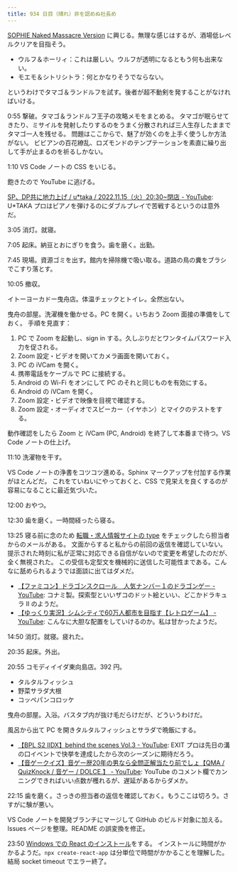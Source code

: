 ```yaml
---
title: 934 日目（晴れ）非を認めぬ社長め
---
```


[SOPHIE Naked Massacre Version][dtp22b] に興じる。無理な感じはするが、酒場低レベルクリアを目指そう。

* ウルフ＆ホーリィ：これは厳しい。ウルフが透明になるともう何も出来ない。
* モエモ＆シトリシトラ：何とかなりそうでならない。

というわけでタマゴ＆ランドルフを試す。後者が超不動剣を発することがなければいける。

0:55 撃破。タマゴ＆ランドルフ王子の攻略メモをまとめる。
タマゴが眠らせてきたり、ミサイルを発射したりするのをうまく分散されれば三人生存したままでタマゴ一人を残せる。
問題はここからで、魅了が効くのを上手く使うしか方法がない。
ビビアンの百花繚乱、ロズモンドのテンプテーションを素直に繰り出して手が止まるのを祈るしかない。

1:10 VS Code ノートの CSS をいじる。

飽きたので YouTube に逃げる。

[SP、DP共に地力上げ / u&ast;taka / 2022.11.15（火）20:30~閉店 - YouTube](https://www.youtube.com/watch?v=noWqBRWTRGs):
U*TAKA プロはピアノを弾けるのにダブルプレイで苦戦するというのは意外だ。

3:05 消灯。就寝。

7:05 起床。納豆とおにぎりを食う。歯を磨く。出勤。

7:45 現場。資源ゴミを出す。館内を掃除機で吸い取る。道路の鳥の糞をブラシでこすり落とす。

10:05 撤収。

イトーヨーカドー曳舟店。体温チェックとトイレ。全然出ない。

曳舟の部屋。洗濯機を働かせる。PC を開く。いちおう Zoom 面接の準備をしておく。
手順を見直す：

1. PC で Zoom を起動し、sign in する。久しぶりだとワンタイムパスワード入力を促される。
2. Zoom 設定・ビデオを開いてカメラ画面を開いておく。
3. PC の iVCam を開く。
4. 携帯電話をケーブルで PC に接続する。
5. Android の Wi-Fi をオンにして PC のそれと同じものを有効にする。
6. Android の iVCam を開く。
7. Zoom 設定・ビデオで映像を目視で確認する。
8. Zoom 設定・オーディオでスピーカー（イヤホン）とマイクのテストをする。

動作確認をしたら Zoom と iVCam (PC, Android) を終了して本番まで待つ。VS Code ノートの仕上げ。

11:10 洗濯物を干す。

VS Code ノートの浄書をコツコツ進める。Sphinx マークアップを付加する作業がほとんどだ。
これをていねいにやっておくと、CSS で見栄えを良くするのが容易になることに最近気づいた。

12:00 おやつ。

12:30 歯を磨く。一時間経ったら寝る。

13:25 寝る前に念のため [転職・求人情報サイトの type](https://type.jp/) をチェックしたら担当者からのメールがある。
文面からすると私からの前回の返信を確認していない。提示された時刻に私が正常に対応できる自信がないので変更を希望したのだが、全く無視された。
この受信も定型文を機械的に送信した可能性まである。こんなに舐められるようでは面談に出てはダメだ。

* [【ファミコン】ドラゴンスクロール　人気ナンバー１のドラゴンゲー - YouTube](https://www.youtube.com/watch?v=sMzBpgDjHYg):
  コナミ製。探索型といいザコのドット絵といい、どこかドラキュラ II のようだ。
* [【ゆっくり実況】シムシティで60万人都市を目指す【レトロゲーム】 - YouTube](https://www.youtube.com/watch?v=Wv9vWBdqqb0):
  こんなに大胆な配置をしていけるのか。私は甘かったようだ。

14:50 消灯。就寝。疲れた。

20:35 起床。外出。

20:55 コモディイイダ東向島店。392 円。

* タルタルフィッシュ
* 野菜サラダ大根
* コッペパンコロッケ

曳舟の部屋。入浴。バスタブ内が抜け毛だらけだが、どういうわけだ。

風呂から出て PC を開きタルタルフィッシュとサラダで晩飯にする。

* [【BPL S2 IIDX】behind the scenes Vol.3 - YouTube](https://www.youtube.com/watch?v=R0RwMCsYSKk):
  EXIT プロは先日の溝の口イベントで快挙を達成したから次のシーズンに期待だろう。
* [【音ゲークイズ】音ゲー歴20年の男なら全問正解当たり前でしょ【QMA / QuizKnock / 音ゲー / DOLCE.】 - YouTube](https://www.youtube.com/watch?v=SUfjcR-u4sA):
  YouTube のコメント欄でカンニングできればいい点数が穫れるが、遅延があるからダメか。

22:15 歯を磨く。さっきの担当者の返信を確認しておく。もうここは切ろう。さすがに験が悪い。

VS Code ノートを開発ブランチにマージして GitHub のビルド対象に加える。
Issues ページを整理。README の誤変換を修正。

23:50 [Windows での React のインストール](https://learn.microsoft.com/ja-jp/windows/dev-environment/javascript/react-on-windows)をする。
インストールに時間がかかるようだ。`npx create-react-app` は分単位で時間がかかることを理解した。
結局 socket timeout でエラー終了。

[dtp22b]: https://www.dlsite.com/maniax/work/=/product_id/RJ424807/
